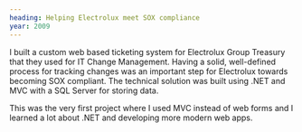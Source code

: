 ```yaml
---
heading: Helping Electrolux meet SOX compliance
year: 2009
---
```


I built a custom web based ticketing system for Electrolux Group Treasury that they used for IT Change Management. Having a solid, well-defined process for tracking changes was an important step for Electrolux towards becoming SOX compliant. The technical solution was built using .NET and MVC with a SQL Server for storing data.

This was the very first project where I used MVC instead of web forms and I learned a lot about .NET and developing more modern web apps.
